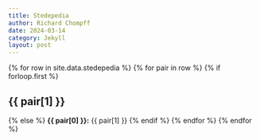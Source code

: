 ```yaml
---
title: Stedepedia
author: Richard Chompff
date: 2024-03-14
category: Jekyll
layout: post
---
```

<div>
{% for row in site.data.stedepedia %}
    {% for pair in row %}
        {% if forloop.first %}
            <h2>{{ pair[1] }}</h2>
        {% else %}
            <b>{{ pair[0] }}:</b> {{ pair[1] }}
        {% endif %}
    {% endfor %}
{% endfor %}
</div>
